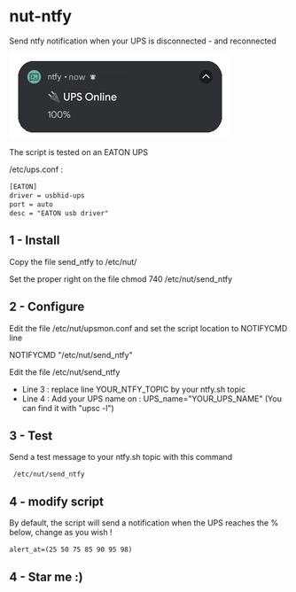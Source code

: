 # nut-ntfy
Send ntfy notification when your UPS is disconnected - and reconnected

![screenshot](nut_ntfy.png)

The script is tested on an EATON UPS

/etc/ups.conf :
```console
[EATON]
driver = usbhid-ups
port = auto
desc = "EATON usb driver"
```


## 1 - Install
Copy the file send_ntfy to /etc/nut/

Set the proper right on the file
chmod 740 /etc/nut/send_ntfy

## 2 - Configure
Edit the file /etc/nut/upsmon.conf and set the script location to NOTIFYCMD line

NOTIFYCMD "/etc/nut/send_ntfy"

Edit the file /etc/nut/send_ntfy

- Line 3 : replace line YOUR_NTFY_TOPIC by your ntfy.sh topic
- Line 4 : Add your UPS name on : UPS_name="YOUR_UPS_NAME" (You can find it with "upsc -l")



## 3 - Test
Send a test message to your ntfy.sh topic with this command
```console
 /etc/nut/send_ntfy
```

## 4 - modify script
By default, the script will send a notification when the UPS reaches the % below, change as you wish !
```console
alert_at=(25 50 75 85 90 95 98)
```

## 4 - Star me :)
